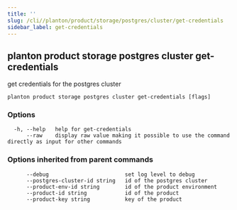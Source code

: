 ```yaml
---
title: ''
slug: /cli//planton/product/storage/postgres/cluster/get-credentials
sidebar_label: get-credentials
---
```

## planton product storage postgres cluster get-credentials

get credentials for the postgres cluster

```
planton product storage postgres cluster get-credentials [flags]
```

### Options

```
  -h, --help   help for get-credentials
      --raw    display raw value making it possible to use the command directly as input for other commands
```

### Options inherited from parent commands

```
      --debug                        set log level to debug
      --postgres-cluster-id string   id of the postgres cluster
      --product-env-id string        id of the product environment
      --product-id string            id of the product
      --product-key string           key of the product
```

